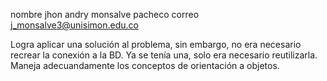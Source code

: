 nombre jhon andry monsalve pacheco
correo j_monsalve3@unisimon.edu.co

Logra aplicar una solución al problema, sin embargo, no era necesario recrear la conexión a la BD. Ya se tenía una, solo era necesario reutilizarla. Maneja adecuandamente los conceptos de orientación a objetos.
